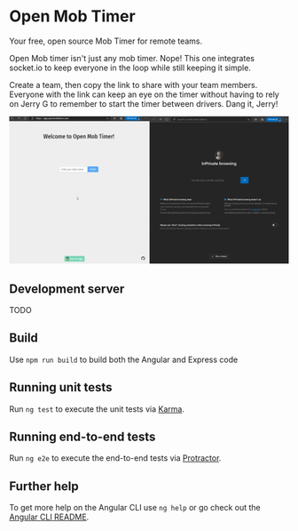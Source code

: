 # Open Mob Timer
Your free, open source Mob Timer for remote teams.

Open Mob timer isn't just any mob timer. Nope! This one integrates socket.io to keep everyone in the loop while still keeping it simple. 

Create a team, then copy the link to share with your team members. Everyone with the link can keep an eye on the timer without having to rely on Jerry G to remember to start the timer between drivers. Dang it, Jerry!

![Demo](mobtimerdemo2.gif)

## Development server
TODO

## Build
Use `npm run build` to build both the Angular and Express code

## Running unit tests
Run `ng test` to execute the unit tests via [Karma](https://karma-runner.github.io).

## Running end-to-end tests
Run `ng e2e` to execute the end-to-end tests via [Protractor](http://www.protractortest.org/).

## Further help
To get more help on the Angular CLI use `ng help` or go check out the [Angular CLI README](https://github.com/angular/angular-cli/blob/master/README.md).
